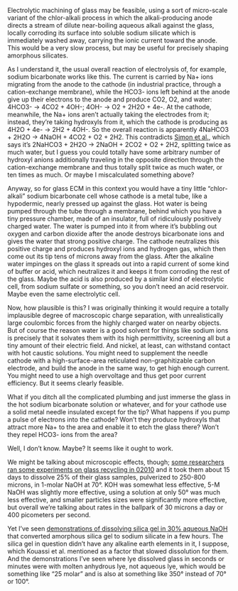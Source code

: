 Electrolytic machining of glass may be feasible, using a sort of
micro-scale variant of the chlor-alkali process in which the
alkali-producing anode directs a stream of dilute near-boiling aqueous
alkali against the glass, locally corroding its surface into soluble
sodium silicate which is immediately washed away, carrying the ionic
current toward the anode.  This would be a very slow process, but may
be useful for precisely shaping amorphous silicates.

As I understand it, the usual overall reaction of electrolysis of, for
example, sodium bicarbonate works like this.  The current is carried
by Na+ ions migrating from the anode to the cathode (in industrial
practice, through a cation-exchange membrane), while the HCO3- ions
left behind at the anode give up their electrons to the anode and
produce CO2, O2, and water: 4HCO3- -> 4CO2 + 4OH-; 4OH- -> O2 + 2H2O +
4e-.  At the cathode, meanwhile, the Na+ ions aren’t actually taking
the electrodes from it; instead, they’re taking hydroxyls from it,
which the cathode is producing as 4H2O + 4e- -> 2H2 + 4OH-.  So the
overall reaction is apparently 4NaHCO3 + 2H2O -> 4NaOH + 4CO2 + O2 +
2H2.  This contradicts [Simon et al.][0], which says it’s 2NaHCO3 +
2H2O -> 2NaOH + 2CO2 + O2 + 2H2, splitting twice as much water, but I
guess you could totally have some arbitrary number of hydroxyl anions
additionally traveling in the opposite direction through the
cation-exchange membrane and thus totally split twice as much water,
or ten times as much.  Or maybe I miscalculated something above?

[0]: https://core.ac.uk/download/pdf/36998552.pdf "Sodium hydroxide production from sodium carbonate and bicarbonate solutions using membrane electrolysis: A feasibility study solutions using membrane electrolysis: A feasibility study, 02014, https://ro.uow.edu.au/eispapers/2129"

Anyway, so for glass ECM in this context you would have a tiny little
“chlor-alkali” sodium bicarbonate cell whose cathode is a metal tube,
like a hypodermic, nearly pressed up against the glass.  Hot water is
being pumped through the tube through a membrane, behind which you
have a tiny pressure chamber, made of an insulator, full of
ridiculously positively charged water.  The water is pumped into it
from where it’s bubbling out oxygen and carbon dioxide after the anode
destroys bicarbonate ions and gives the water that strong positive
charge.  The cathode neutralizes this positive charge and produces
hydroxyl ions and hydrogen gas, which then come out its tip tens of
microns away from the glass.  After the alkaline water impinges on the
glass it spreads out into a rapid current of some kind of buffer or
acid, which neutralizes it and keeps it from corroding the rest of the
glass.  Maybe the acid is also produced by a similar kind of
electrolytic cell, from sodium sulfate or something, so you don’t need
an acid reservoir.  Maybe even the same electrolytic cell.

Now, how plausible is this?  I was originally thinking it would
require a totally implausible degree of macroscopic charge separation,
with unrealistically large coulombic forces from the highly charged
water on nearby objects.  But of course the reason water is a good
solvent for things like sodium ions is precisely that it solvates them
with its high permittivity, screening all but a tiny amount of their
electric field.  And nickel, at least, can withstand contact with hot
caustic solutions.  You might need to supplement the needle cathode
with a high-surface-area reticulated non-graphitizable carbon
electrode, and build the anode in the same way, to get high enough
current.  You might need to use a high overvoltage and thus get poor
current efficiency.  But it seems clearly feasible.

What if you ditch all the complicated plumbing and just immerse the
glass in the hot sodium bicarbonate solution or whatever, and for your
cathode use a solid metal needle insulated except for the tip?  What
happens if you pump a pulse of electrons into the cathode?  Won’t they
produce hydroxyls that attract more Na+ to the area and enable it to
etch the glass there?  Won’t they repel HCO3- ions from the area?

Well, I don’t know.  Maybe?  It seems like it ought to work.

We might be talking about microscopic effects, though; [some
researchers ran some experiments on glass recycling in 02010][1] and
it took them about 15 days to dissolve 25% of their glass samples,
pulverized to 250-800 microns, in 1-molar NaOH at 70°.  KOH was
somewhat less effective, 5-M NaOH was slightly more effective, using a
solution at only 50° was much less effective, and smaller particles
sizes were significantly more effective, but overall we’re talking
about rates in the ballpark of 30 microns a day or 400 picometers per
second.

[1]: https://www.ceramics-silikaty.cz/2010/pdf/2010_03_235.pdf "Dissolution of Waste Glasses in High Alkaline Solutions, Kouassi, Andji, Bonnet, Rossignol, 02010"

Yet I’ve seen [demonstrations of dissolving silica gel in 30% aqueous
NaOH][2] that converted amorphous silica gel to sodium silicate in a
few hours.  The silica gel in question didn’t have any alkaline earth
elements in it, I suppose, which Kouassi et al. mentioned as a factor
that slowed dissolution for them.  And the demonstrations I’ve seen
where lye dissolved glass in seconds or minutes were with molten
anhydrous lye, not aqueous lye, which would be something like “25
molar” and is also at something like 350° instead of 70° or 100°.

[2]: https://www.youtube.com/watch?v=U1ZWJCuJAYA

